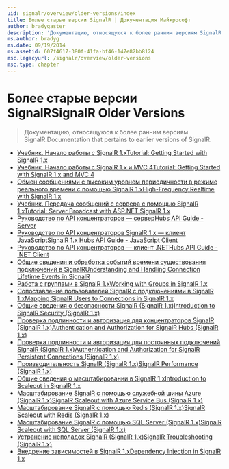 ```yaml
---
uid: signalr/overview/older-versions/index
title: Более старые версии SignalR | Документация Майкрософт
author: bradygaster
description: 'Документацию, относящуюся к более ранним версиям SignalR.'
ms.author: bradyg
ms.date: 09/19/2014
ms.assetid: 607f4617-380f-41fa-bf46-147e82bb8124
msc.legacyurl: /signalr/overview/older-versions
msc.type: chapter
---
```

<a name="signalr-older-versions"></a><span data-ttu-id="a6f18-103">Более старые версии SignalR</span><span class="sxs-lookup"><span data-stu-id="a6f18-103">SignalR Older Versions</span></span>
====================
> <span data-ttu-id="a6f18-104">Документацию, относящуюся к более ранним версиям SignalR.</span><span class="sxs-lookup"><span data-stu-id="a6f18-104">Documentation that pertains to earlier versions of SignalR.</span></span>


- [<span data-ttu-id="a6f18-105">Учебник. Начало работы с SignalR 1.x</span><span class="sxs-lookup"><span data-stu-id="a6f18-105">Tutorial: Getting Started with SignalR 1.x</span></span>](tutorial-getting-started-with-signalr.md)
- [<span data-ttu-id="a6f18-106">Учебник. Начало работы с SignalR 1.x и MVC 4</span><span class="sxs-lookup"><span data-stu-id="a6f18-106">Tutorial: Getting Started with SignalR 1.x and MVC 4</span></span>](tutorial-getting-started-with-signalr-and-mvc-4.md)
- [<span data-ttu-id="a6f18-107">Обмен сообщениями с высоким уровнем периодичности в режиме реального времени с помощью SignalR 1.x</span><span class="sxs-lookup"><span data-stu-id="a6f18-107">High-Frequency Realtime with SignalR 1.x</span></span>](tutorial-high-frequency-realtime-with-signalr.md)
- [<span data-ttu-id="a6f18-108">Учебник. Передача сообщений с сервера с помощью SignalR 1.x</span><span class="sxs-lookup"><span data-stu-id="a6f18-108">Tutorial: Server Broadcast with ASP.NET SignalR 1.x</span></span>](tutorial-server-broadcast-with-aspnet-signalr.md)
- [<span data-ttu-id="a6f18-109">Руководство по API концентраторов — сервер</span><span class="sxs-lookup"><span data-stu-id="a6f18-109">Hubs API Guide - Server</span></span>](signalr-1x-hubs-api-guide-server.md)
- [<span data-ttu-id="a6f18-110">Руководство по API концентраторов SignalR 1.x — клиент JavaScript</span><span class="sxs-lookup"><span data-stu-id="a6f18-110">SignalR 1.x Hubs API Guide - JavaScript Client</span></span>](signalr-1x-hubs-api-guide-javascript-client.md)
- [<span data-ttu-id="a6f18-111">Руководство по API концентраторов — клиент .NET</span><span class="sxs-lookup"><span data-stu-id="a6f18-111">Hubs API Guide - .NET Client</span></span>](signalr-1x-hubs-api-guide-net-client.md)
- [<span data-ttu-id="a6f18-112">Общие сведения и обработка событий времени существования подключений в SignalR</span><span class="sxs-lookup"><span data-stu-id="a6f18-112">Understanding and Handling Connection Lifetime Events in SignalR</span></span>](handling-connection-lifetime-events.md)
- [<span data-ttu-id="a6f18-113">Работа с группами в SignalR 1.x</span><span class="sxs-lookup"><span data-stu-id="a6f18-113">Working with Groups in SignalR 1.x</span></span>](working-with-groups.md)
- [<span data-ttu-id="a6f18-114">Сопоставление пользователей SignalR с подключениями в SignalR 1.x</span><span class="sxs-lookup"><span data-stu-id="a6f18-114">Mapping SignalR Users to Connections in SignalR 1.x</span></span>](mapping-users-to-connections.md)
- [<span data-ttu-id="a6f18-115">Общие сведения о безопасности SignalR (SignalR 1.x)</span><span class="sxs-lookup"><span data-stu-id="a6f18-115">Introduction to SignalR Security (SignalR 1.x)</span></span>](introduction-to-security.md)
- [<span data-ttu-id="a6f18-116">Проверка подлинности и авторизация для концентраторов SignalR (SignalR 1.x)</span><span class="sxs-lookup"><span data-stu-id="a6f18-116">Authentication and Authorization for SignalR Hubs (SignalR 1.x)</span></span>](hub-authorization.md)
- [<span data-ttu-id="a6f18-117">Проверка подлинности и авторизация для постоянных подключений SignalR (SignalR 1.x)</span><span class="sxs-lookup"><span data-stu-id="a6f18-117">Authentication and Authorization for SignalR Persistent Connections (SignalR 1.x)</span></span>](persistent-connection-authorization.md)
- [<span data-ttu-id="a6f18-118">Производительность SignalR (SignalR 1.x)</span><span class="sxs-lookup"><span data-stu-id="a6f18-118">SignalR Performance (SignalR 1.x)</span></span>](signalr-performance.md)
- [<span data-ttu-id="a6f18-119">Общие сведения о масштабировании в SignalR 1.x</span><span class="sxs-lookup"><span data-stu-id="a6f18-119">Introduction to Scaleout in SignalR 1.x</span></span>](scaleout-in-signalr.md)
- [<span data-ttu-id="a6f18-120">Масштабирование SignalR с помощью служебной шины Azure (SignalR 1.x)</span><span class="sxs-lookup"><span data-stu-id="a6f18-120">SignalR Scaleout with Azure Service Bus (SignalR 1.x)</span></span>](scaleout-with-windows-azure-service-bus.md)
- [<span data-ttu-id="a6f18-121">Масштабирование SignalR с помощью Redis (SignalR 1.x)</span><span class="sxs-lookup"><span data-stu-id="a6f18-121">SignalR Scaleout with Redis (SignalR 1.x)</span></span>](scaleout-with-redis.md)
- [<span data-ttu-id="a6f18-122">Масштабирование SignalR с помощью SQL Server (SignalR 1.x)</span><span class="sxs-lookup"><span data-stu-id="a6f18-122">SignalR Scaleout with SQL Server (SignalR 1.x)</span></span>](scaleout-with-sql-server.md)
- [<span data-ttu-id="a6f18-123">Устранение неполадок SignalR (SignalR 1.x)</span><span class="sxs-lookup"><span data-stu-id="a6f18-123">SignalR Troubleshooting (SignalR 1.x)</span></span>](troubleshooting.md)
- [<span data-ttu-id="a6f18-124">Внедрение зависимостей в SignalR 1.x</span><span class="sxs-lookup"><span data-stu-id="a6f18-124">Dependency Injection in SignalR 1.x</span></span>](dependency-injection.md)
